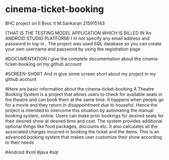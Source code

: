 # cinema-ticket-booking

BHC project on II Bvoc it 
M.Sankaran
215915143

(THAT IS THE TESTING MODEL APPLICATION WHICH IS BILLED IN An ANDROID STUDIO PLATFORM)
I m not specify any email address and password to log-in , The project was used SQL database
so you can create your own username and password by using the registration page

#DOCUMENTATION
I give the complete documentation about the cinema-ticket-booking on my github account 

#SCREEN-SHORT
And in give some screen short about my  project in my github account 

#Here are basic information about the cinema-ticket-booking
A Theatre Booking System is a project that allows users to check for available 
seats in the theatre and can book them at the same time. It happens when people go 
for a movie and they return in disappointment due to houseful. Hence the project is 
intended to overcome this situation by automating the manual booking system, online.
Users can make prior bookings for desired seats for their desired show at desired time
and cost. The system provides additional optional things like food packages, discounts
etc. It also calculates all the associated charges incurred in booking the ticket and the 
items. This is an advanced booking system that makes user customize their show 
according to their needs

#Android #xml #java #sql
